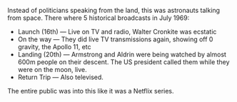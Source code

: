 Instead of politicians speaking from the land, this was astronauts talking from space. There where 5 historical broadcasts in July 1969: 

 - Launch (16th) — Live on TV and radio, Walter Cronkite was ecstatic
 - On the way — They did live TV transmissions again, showing off 0 gravity, the Apollo 11, etc
 - Landing (20th) — Armstrong and Aldrin were being watched by almost 600m people on their descent. The US president called them while they were on the moon, live.
 - Return Trip — Also televised.

The entire public was into this like it was a Netflix series.